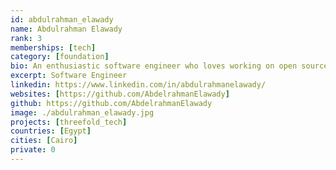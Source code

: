 ```yaml
---
id: abdulrahman_elawady
name: Abdulrahman Elawady
rank: 3
memberships: [tech]
category: [foundation]
bio: An enthusiastic software engineer who loves working on open source projects.
excerpt: Software Engineer
linkedin: https://www.linkedin.com/in/abdulrahmanelawady/
websites: [https://github.com/AbdelrahmanElawady]
github: https://github.com/AbdelrahmanElawady
image: ./abdulrahman_elawady.jpg
projects: [threefold_tech]
countries: [Egypt]
cities: [Cairo]
private: 0
---
```


